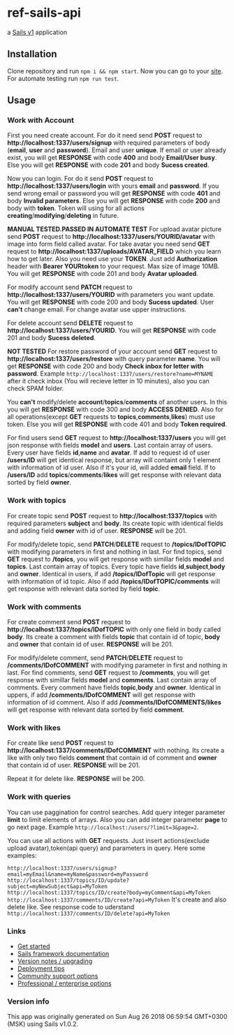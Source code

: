 # ref-sails-api

a [Sails v1](https://sailsjs.com) application
## Installation

Clone repository and run `npm i && npm start`.
Now you can go to your [site](http://localhost:1337/).
For automate testing run `npm run test`.

## Usage 

### Work with Account

First you need create account. For do it need send **POST** request to **http://localhost:1337/users/signup** with required parameters of body (**email**, **user** and **password**). Email and user **unique**. If email or user already exist, you will get **RESPONSE** with code **400** and body **Email/User busy**. Else you will get **RESPONSE** with code **201** and body **Sucess created**.

Now you can login. For do it send **POST** request to **http://localhost:1337/users/login** with yours **email** and **password**. If you send wrong email or password you will get **RESPONSE** with code **401** and body **Invalid parameters**. Else you will get **RESPONSE** with code **200** and body with **token**. Token will using for all actions **creating**/**modifying**/**deleting** in future.

**MANUAL TESTED.PASSED IN AUTOMATE TEST** For upload avatar picture send **POST** request to **http://localhost:1337/users/YOURID/avatar** with image into form field called avatar. For take avatar you need send **GET** request to **http://localhost:1337/uploads/AVATAR_FIELD** which you learn how to get later. Also you need use your **TOKEN**. Just add **Authorization** header with **Bearer YOURtoken** to your request. Max size of image 10MB. You will get **RESPONSE** with code 201 and body **Avatar uploaded**.

For modify account send **PATCH** request to **http://localhost:1337/users/YOURID** with parameters you want update. You will get **RESPONSE** with code 200 and body **Sucess updated**. User **can't** change email. For change avatar use upper instructions.

For delete account send **DELETE** request to **http://localhost:1337/users/YOURID**. You will get **RESPONSE** with code 201 and body **Sucess deleted**.

**NOT TESTED** For restore password of your account send **GET** request to **http://localhost:1337/users/restore** with query parameter **name**. You will get **RESPONSE** with code 200 and body **Check inbox for letter with password**. Example `http://localhost:1337/users/restore?name=MYNAME` after it check inbox (You will recieve letter in 10 minutes), also you can check SPAM folder.

You **can't** modify/delete **account**/**topics**/**comments** of another users. In this you will get **RESPONSE** with code 300 and body **ACCESS DENIED**. Also for all operations(except **GET** requests to **topics**,**comments**,**likes**) must use token. Else you will get **RESPONSE** with code 401 and body **Token required**.

For find users send **GET** request to **http://localhost:1337/users** you will get json response with fields **model** and **users**. Last contain array of users. Every user have fields **id**,**name** and **avatar**. If add to request id of user **/users/ID** will get identical response, but array will containt only 1 element with information of id user. Also if it's your id, will added **email** field. If to **/users/ID** add **topics**/**comments**/**likes** will get response with relevant data sorted by field **owner**.


### Work with topics

For create topic send **POST** request to **http://localhost:1337/topics** with required parameters **subject** and **body**. Its create topic with identical fields and adding field **owner** with id of user. **RESPONSE** will be 201.

For modify/delete topic, send **PATCH**/**DELETE** request to **/topics/IDofTOPIC** with modifying parameters in first and nothing in last. For find topics, send **GET** request to **/topics**, you will get response with simillar fields **model** and **topics**. Last contain array of topics. Every topic have fields **id**,**subject**,**body** and **owner**. Identical in users, if add **/topics/IDofTopic** will get response with information of id topic. Also if add **/topics/IDofTOPIC/comments** will get response with relevant data sorted by field **topic**.


### Work with comments

For create comment send **POST** request to **http://localhost:1337/topics/IDofTOPIC** with only one field in body called **body**. Its create a comment with fields **topic** that contain id of topic, **body** and **owner** that contain id of user. **RESPONSE** will be 201. 

For modify/delete comment, send **PATCH**/**DELETE** request to **/comments/IDofCOMMENT** with modifying parameter in first and nothing in last. For find comments, send **GET** request to **/comments**, you will get response with simillar fields **model** and **comments**. Last contain array of comments. Every comment have fields **topic**,**body** and **owner**. Identical in uppers, if add **/comments/IDofCOMMENT** will get response with information of id comment. Also if add **/comments/IDofCOMMENTS/likes** will get response with relevant data sorted by field **comment**.


### Work with likes

For create like send **POST** request to **http://localhost:1337/comments/IDofCOMMENT** with nothing. Its create a like with only two fields **comment** that contain id of comment and **owner** that contain id of user. **RESPONSE** will be 201. 

Repeat it for delete like. **RESPONSE** will be 200.


### Work with queries

You can use paggination for control searches. Add query integer parameter **limit** to limit elements of arrays. Also you can add integer parameter **page** to go next page. Example `http://localhost:/users/?limit=3&page=2`.

You can use all actions with **GET** requests. Just insert actions(exclude upload avatar),token(api query) and parameters in query.
Here some examples:  

`http://localhost:1337/users/signup?email=myEmail&name=myName&password=myPassword`  
`http://localhost:1337/topics/ID/update?subject=myNewSubject&api=MyToken`  
`http://localhost:1337/topics/ID/create?body=myComment&api=MyToken`  
`http://localhost:1337/comments/ID/create?api=MyToken`         It's create and also delete like. See response code to uderstand  
`http://localhost:1337/comments/ID/delete?api=MyToken`

### Links

+ [Get started](https://sailsjs.com/get-started)
+ [Sails framework documentation](https://sailsjs.com/documentation)
+ [Version notes / upgrading](https://sailsjs.com/documentation/upgrading)
+ [Deployment tips](https://sailsjs.com/documentation/concepts/deployment)
+ [Community support options](https://sailsjs.com/support)
+ [Professional / enterprise options](https://sailsjs.com/enterprise)


### Version info

This app was originally generated on Sun Aug 26 2018 06:59:54 GMT+0300 (MSK) using Sails v1.0.2.

<!-- Internally, Sails used [`sails-generate@1.15.28`](https://github.com/balderdashy/sails-generate/tree/v1.15.28/lib/core-generators/new). -->



<!--
Note:  Generators are usually run using the globally-installed `sails` CLI (command-line interface).  This CLI version is _environment-specific_ rather than app-specific, thus over time, as a project's dependencies are upgraded or the project is worked on by different developers on different computers using different versions of Node.js, the Sails dependency in its package.json file may differ from the globally-installed Sails CLI release it was originally generated with.  (Be sure to always check out the relevant [upgrading guides](https://sailsjs.com/upgrading) before upgrading the version of Sails used by your app.  If you're stuck, [get help here](https://sailsjs.com/support).)
-->

